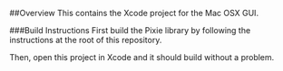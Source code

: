 ##Overview
This contains the Xcode project for the Mac OSX GUI.

###Build Instructions
First build the Pixie library by following the instructions at the root of
this repository.

Then, open this project in Xcode and it should build without a problem.
